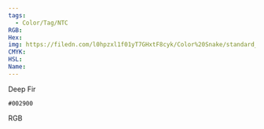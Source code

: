 ```yaml
---
tags:
  - Color/Tag/NTC
RGB:
Hex:
img: https://filedn.com/l0hpzxl1f01yT7GHxtF8cyk/Color%20Snake/standard_csv_to_svg//002900.svg
CMYK:
HSL:
Name:
---
```

Deep Fir
```palette
#002900
```
RGB
